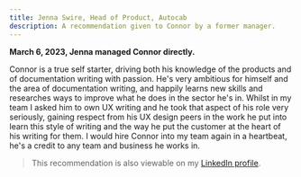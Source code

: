 ```yaml
---
title: Jenna Swire, Head of Product, Autocab
description: A recommendation given to Connor by a former manager.
---
```


**March 6, 2023, Jenna managed Connor directly.**

Connor is a true self starter, driving both his knowledge of the products and of documentation writing with passion. He's very ambitious for himself and the area of documentation writing, and happily learns new skills and researches ways to improve what he does in the sector he's in. Whilst in my team I asked him to own UX writing and he took that aspect of his role very seriously, gaining respect from his UX design peers in the work he put into learn this style of writing and the way he put the customer at the heart of his writing for them. I would hire Connor into my team again in a heartbeat, he's a credit to any team and business he works in.

> This recommendation is also viewable on my [LinkedIn profile](https://www.linkedin.com/in/connor-partington/).